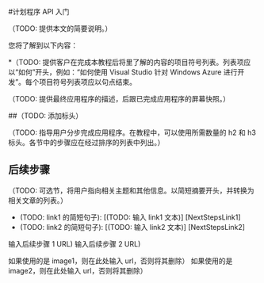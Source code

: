 <properties linkid="get-started-with-scheduler-API" urlDisplayName="计划程序 API 入门" pageTitle="计划程序 API 入门 | Windows Azure" metaKeywords="计划程序" description="TBD" umbracoNaviHide="0" disqusComments="1" editor="mattshel" manager="carolz" titel="Get started with the Scheduler API" authors="" title="Get started with the Scheduler API" />
<tags ms.service=""
    ms.date="11/17/2014"
    wacn.date="04/11/2015"
    />


#计划程序 API 入门

（TODO: 提供本文的简要说明。）

您将了解到以下内容：

*（TODO: 提供客户在完成本教程后将里了解的内容的项目符号列表。列表项应以“如何”开头，例如：“如何使用 Visual Studio 针对 Windows Azure 进行开发”。每个项目符号列表项应以句点结束。

（TODO: 提供最终应用程序的描述，后跟已完成应用程序的屏幕快照。）

##（TODO: 添加标头）

（TODO: 指导用户分步完成应用程序。在教程中，可以使用所需数量的 h2 和 h3 标头。各节中的步骤应在经过排序的列表中列出。）

## 后续步骤

（TODO: 可选节，将用户指向相关主题和其他信息。以简短摘要开头，并转换为相关文章的列表。）

* (TODO: link1 的简短句子): [(TODO: 输入 link1 文本)] [NextStepsLink1]
* (TODO: link2 的简短句子): [(TODO: 输入 link2 文本)] [NextStepsLink2]

输入后续步骤 1 URL)
输入后续步骤 2 URL)

如果使用的是 image1，则在此处输入 url，否则将其删除）
如果使用的是 image2，则在此处输入 url，否则将其删除）

